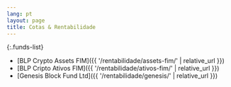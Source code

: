 ```yaml
---
lang: pt
layout: page
title: Cotas & Rentabilidade
---
```


{:.funds-list}
- [BLP Crypto Assets FIM]({{ '/rentabilidade/assets-fim/' | relative_url }})
- [BLP Cripto Ativos FIM]({{ '/rentabilidade/ativos-fim/' | relative_url }})
- [Genesis Block Fund Ltd]({{ '/rentabilidade/genesis/' | relative_url }})
